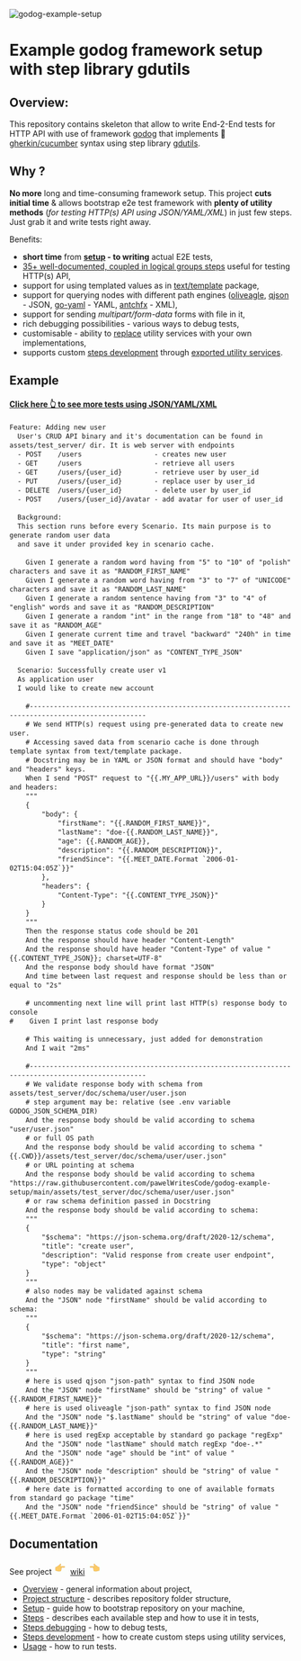 ![godog-example-setup](https://github.com/pawelWritesCode/godog-example-setup/actions/workflows/go.yml/badge.svg)

# Example godog framework setup with step library gdutils

## Overview:

This repository contains skeleton that allow to write End-2-End tests for HTTP API with use of framework [godog](https://github.com/cucumber/godog)
that implements 🥒[gherkin/cucumber](https://cucumber.io/docs/gherkin/) syntax using step library [gdutils](https://github.com/pawelWritesCode/gdutils).

## Why ?
**No more** long and time-consuming framework setup. This project **cuts initial time** & allows bootstrap e2e test framework with **plenty of
utility methods** (_for testing HTTP(s) API using JSON/YAML/XML_) in just few steps. Just grab it and write tests right away.

Benefits:
* **short time** from **[setup](https://github.com/pawelWritesCode/godog-example-setup/wiki/Set-up#clone-repository) - to writing** actual E2E tests,
* [35+ well-documented, coupled in logical groups steps](https://github.com/pawelWritesCode/godog-example-setup/wiki/Steps) useful for testing HTTP(s) API,
* support for using templated values as in [text/template](https://pkg.go.dev/text/template) package,
* support for querying nodes with different path engines ([oliveagle](https://github.com/oliveagle/jsonpath), [qjson](https://github.com/pawelWritesCode/qjson) - JSON, [go-yaml](https://github.com/goccy/go-yaml) - YAML, [antchfx](https://github.com/antchfx/xmlquery) - XML),
* support for sending _multipart/form-data_ forms with file in it, 
* rich debugging possibilities - various ways to debug tests,
* customisable - ability to [replace](https://github.com/pawelWritesCode/godog-example-setup/blob/main/main_test.go#L58) utility services with your own implementations,
* supports custom [steps development](https://github.com/pawelWritesCode/godog-example-setup/wiki/Steps-development) through [exported utility services](https://github.com/pawelWritesCode/gdutils/blob/master/state.go#L18).

## Example

#### [Click here 👆 to see more tests using JSON/YAML/XML](https://github.com/pawelWritesCode/godog-example-setup/blob/main/features/test_server)

```cucumber
Feature: Adding new user
  User's CRUD API binary and it's documentation can be found in assets/test_server/ dir. It is web server with endpoints
  - POST    /users                  - creates new user
  - GET     /users                  - retrieve all users
  - GET     /users/{user_id}        - retrieve user by user_id
  - PUT     /users/{user_id}        - replace user by user_id
  - DELETE  /users/{user_id}        - delete user by user_id
  - POST    /users/{user_id}/avatar - add avatar for user of user_id

  Background:
  This section runs before every Scenario. Its main purpose is to generate random user data
  and save it under provided key in scenario cache.

    Given I generate a random word having from "5" to "10" of "polish" characters and save it as "RANDOM_FIRST_NAME"
    Given I generate a random word having from "3" to "7" of "UNICODE" characters and save it as "RANDOM_LAST_NAME"
    Given I generate a random sentence having from "3" to "4" of "english" words and save it as "RANDOM_DESCRIPTION"
    Given I generate a random "int" in the range from "18" to "48" and save it as "RANDOM_AGE"
    Given I generate current time and travel "backward" "240h" in time and save it as "MEET_DATE"
    Given I save "application/json" as "CONTENT_TYPE_JSON"

  Scenario: Successfully create user v1
  As application user
  I would like to create new account

    #---------------------------------------------------------------------------------------------------
    # We send HTTP(s) request using pre-generated data to create new user.
    # Accessing saved data from scenario cache is done through template syntax from text/template package.
    # Docstring may be in YAML or JSON format and should have "body" and "headers" keys.
    When I send "POST" request to "{{.MY_APP_URL}}/users" with body and headers:
    """
    {
        "body": {
            "firstName": "{{.RANDOM_FIRST_NAME}}",
            "lastName": "doe-{{.RANDOM_LAST_NAME}}",
            "age": {{.RANDOM_AGE}},
            "description": "{{.RANDOM_DESCRIPTION}}",
            "friendSince": "{{.MEET_DATE.Format `2006-01-02T15:04:05Z`}}"
        },
        "headers": {
            "Content-Type": "{{.CONTENT_TYPE_JSON}}"
        }
    }
    """
    Then the response status code should be 201
    And the response should have header "Content-Length"
    And the response should have header "Content-Type" of value "{{.CONTENT_TYPE_JSON}}; charset=UTF-8"
    And the response body should have format "JSON"
    And time between last request and response should be less than or equal to "2s"

    # uncommenting next line will print last HTTP(s) response body to console
#    Given I print last response body

    # This waiting is unnecessary, just added for demonstration
    And I wait "2ms"

    #---------------------------------------------------------------------------------------------------
    # We validate response body with schema from assets/test_server/doc/schema/user/user.json
    # step argument may be: relative (see .env variable GODOG_JSON_SCHEMA_DIR)
    And the response body should be valid according to schema "user/user.json"
    # or full OS path
    And the response body should be valid according to schema "{{.CWD}}/assets/test_server/doc/schema/user/user.json"
    # or URL pointing at schema
    And the response body should be valid according to schema "https://raw.githubusercontent.com/pawelWritesCode/godog-example-setup/main/assets/test_server/doc/schema/user/user.json"
    # or raw schema definition passed in Docstring
    And the response body should be valid according to schema:
    """
    {
        "$schema": "https://json-schema.org/draft/2020-12/schema",
        "title": "create user",
        "description": "Valid response from create user endpoint",
        "type": "object"
    }
    """
    # also nodes may be validated against schema
    And the "JSON" node "firstName" should be valid according to schema:
    """
    {
        "$schema": "https://json-schema.org/draft/2020-12/schema",
        "title": "first name",
        "type": "string"
    }
    """
    # here is used qjson "json-path" syntax to find JSON node
    And the "JSON" node "firstName" should be "string" of value "{{.RANDOM_FIRST_NAME}}"
    # here is used oliveagle "json-path" syntax to find JSON node
    And the "JSON" node "$.lastName" should be "string" of value "doe-{{.RANDOM_LAST_NAME}}"
    # here is used regExp acceptable by standard go package "regExp"
    And the "JSON" node "lastName" should match regExp "doe-.*"
    And the "JSON" node "age" should be "int" of value "{{.RANDOM_AGE}}"
    And the "JSON" node "description" should be "string" of value "{{.RANDOM_DESCRIPTION}}"
    # here date is formatted according to one of available formats from standard go package "time"
    And the "JSON" node "friendSince" should be "string" of value "{{.MEET_DATE.Format `2006-01-02T15:04:05Z`}}"
```

## Documentation

See project ![hand pointing right](assets/gifs/hand-pointing-right.gif)  [wiki](https://github.com/pawelWritesCode/godog-example-setup/wiki)  ![hand pointing left](assets/gifs/hand-pointing-left.gif)

* [Overview](https://github.com/pawelWritesCode/godog-example-setup/wiki/Overview) - general information about project,
* [Project structure](https://github.com/pawelWritesCode/godog-example-setup/wiki/Project-structure) - describes repository folder structure,
* [Setup](https://github.com/pawelWritesCode/godog-example-setup/wiki/Set-up) - guide how to bootstrap repository on your machine,
* [Steps](https://github.com/pawelWritesCode/godog-example-setup/wiki/Steps) - describes each available step and how to use it in tests,
* [Steps debugging](https://github.com/pawelWritesCode/godog-example-setup/wiki/Steps-debugging) - how to debug tests,
* [Steps development](https://github.com/pawelWritesCode/godog-example-setup/wiki/Steps-development) - how to create custom steps using utility services,
* [Usage](https://github.com/pawelWritesCode/godog-example-setup/wiki/Usage) - how to run tests.